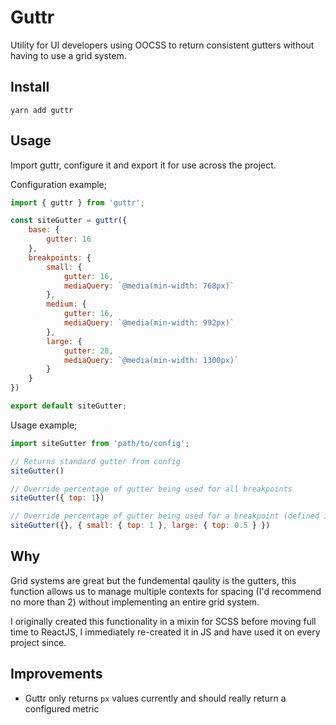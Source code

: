# Guttr

Utility for UI developers using OOCSS to return consistent gutters without having to use a grid system.


## Install

`yarn add guttr`


## Usage

Import guttr, configure it and export it for use across the project.


Configuration example;

```js
import { guttr } from 'guttr';

const siteGutter = guttr({
    base: {
        gutter: 16
    },
    breakpoints: {
        small: {
            gutter: 16,
            mediaQuery: `@media(min-width: 768px)`
        },
        medium: {
            gutter: 16,
            mediaQuery: `@media(min-width: 992px)`
        },
        large: {
            gutter: 28,
            mediaQuery: `@media(min-width: 1300px)`
        }
    }
})

export default siteGutter;

```

Usage example;

```js
import siteGutter from 'path/to/config';

// Returns standard gutter from config
siteGutter()

// Override percentage of gutter being used for all breakpoints
siteGutter({ top: 1})

// Override percentage of gutter being used for a breakpoint (defined in the configuration) until reset
siteGutter({}, { small: { top: 1 }, large: { top: 0.5 } })

```

## Why

Grid systems are great but the fundemental qaulity is the gutters, this function allows us to manage multiple contexts for spacing (I'd recommend no more than 2) without implementing an entire grid system.

I originally created this functionality in a mixin for SCSS before moving full time to ReactJS, I immediately re-created it in JS and have used it on every project since.

## Improvements

- Guttr only returns `px` values currently and should really return a configured metric
